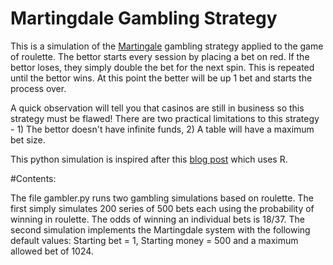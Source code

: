# Martingdale Gambling Strategy

This is a simulation of the [Martingale](https://en.wikipedia.org/wiki/Martingale_(betting_system)) gambling strategy applied to the game of roulette.  The bettor starts every session by placing a bet on red.  If the bettor loses, they simply double the bet for the next spin.  This is repeated until the bettor wins.  At this point the better will be up 1 bet and starts the process over.

A quick observation will tell you that casinos are still in business so this strategy must be flawed!  There are two practical limitations to this strategy - 1) The bettor doesn't have infinite funds, 2) A table will have a maximum bet size.

This python simulation is inspired after this [blog post](http://blog.godatadriven.com/lazy%20plot.html) which uses R.

#Contents:

The file gambler.py runs two gambling simulations based on roulette.  The first simply simulates 200 series of 500 bets each using the probability of winning in roulette.  The odds of winning an individual bets is 18/37.  The second simulation implements the Martingdale system with the following default values: Starting bet = 1, Starting money = 500 and a maximum allowed bet of 1024.